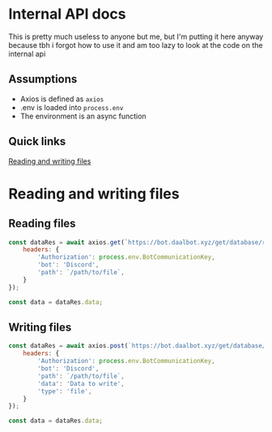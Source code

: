# Internal API docs
This is pretty much useless to anyone but me, but I'm putting it here anyway because tbh i forgot how to use it and am too lazy to look at the code on the internal api

## Assumptions
- Axios is defined as `axios`
- .env is loaded into `process.env`
- The environment is an async function

## Quick links
[Reading and writing files](#reading-and-writing-files)

# Reading and writing files
## Reading files
```javascript
const dataRes = await axios.get(`https://bot.daalbot.xyz/get/database/read`, {
    headers: {
        'Authorization': process.env.BotCommunicationKey,
        'bot': 'Discord',
        'path': `/path/to/file`,
    }
});

const data = dataRes.data;
```

## Writing files
```javascript
const dataRes = await axios.post(`https://bot.daalbot.xyz/get/database/create`, {
    headers: {
        'Authorization': process.env.BotCommunicationKey,
        'bot': 'Discord',
        'path': `/path/to/file`,
        'data': 'Data to write',
        'type': 'file',
    }
});

const data = dataRes.data;
```